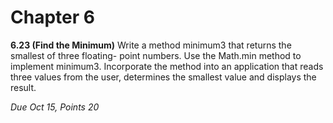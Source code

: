 # Chapter 6

**6.23 (Find the Minimum)** Write a method minimum3 that returns the smallest of three floating- point numbers. Use the Math.min method to implement minimum3. Incorporate the method into an application that reads three values from the user, determines the smallest value and displays the result.

*Due Oct 15, Points 20*
